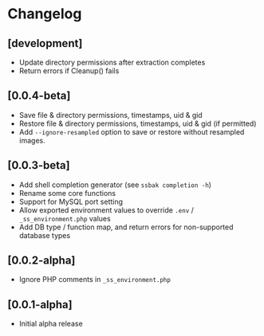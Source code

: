 # Changelog

## [development]

- Update directory permissions after extraction completes
- Return errors if Cleanup() fails


## [0.0.4-beta]

- Save file & directory permissions, timestamps, uid & gid
- Restore file & directory permissions, timestamps, uid & gid (if permitted)
- Add `--ignore-resampled` option to save or restore without resampled images.


## [0.0.3-beta]

- Add shell completion generator (see `ssbak completion -h`)
- Rename some core functions
- Support for MySQL port setting
- Allow exported environment values to override `.env` / `_ss_environment.php` values
- Add DB type / function map, and return errors for non-supported database types


## [0.0.2-alpha]

- Ignore PHP comments in `_ss_environment.php`


## [0.0.1-alpha]

- Initial alpha release
